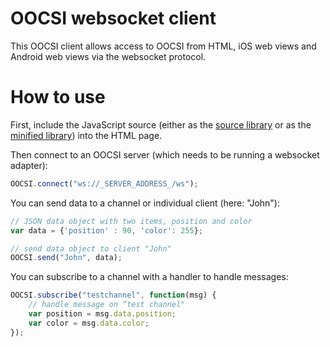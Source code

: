 # OOCSI websocket client

This OOCSI client allows access to OOCSI from HTML, iOS web views and Android web views via the websocket protocol. 

# How to use

First, include the JavaScript source (either as the [source library](https://github.com/iddi/oocsi-websocket/blob/master/dist/oocsi-web.js) or as the [minified library](https://github.com/iddi/oocsi-websocket/blob/master/dist/oocsi-web.min.js)) into the HTML page.

Then connect to an OOCSI server (which needs to be running a websocket adapter):

```javascript
OOCSI.connect("ws://_SERVER_ADDRESS_/ws");
```
 

You can send data to a channel or individual client (here: "John"): 

```javascript
// JSON data object with two items, position and color
var data = {'position' : 90, 'color': 255};

// send data object to client "John"
OOCSI.send("John", data);
```

You can subscribe to a channel with a handler to handle messages:

```javascript
OOCSI.subscribe("testchannel", function(msg) {
	// handle message on “test channel"
	var position = msg.data.position;
	var color = msg.data.color;
});
```
